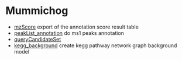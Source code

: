# Mummichog



+ [mzScore](Mummichog/mzScore.1) export of the annotation score result table
+ [peakList_annotation](Mummichog/peakList_annotation.1) do ms1 peaks annotation
+ [queryCandidateSet](Mummichog/queryCandidateSet.1) 
+ [kegg_background](Mummichog/kegg_background.1) create kegg pathway network graph background model
